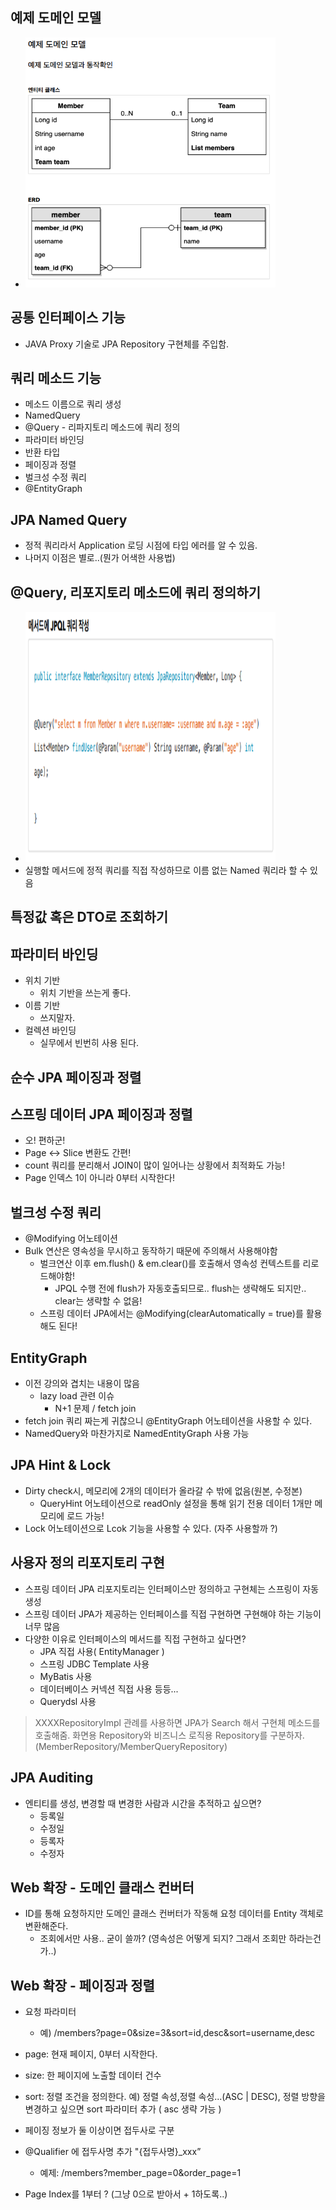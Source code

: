 예제 도메인 모델
------------
- <img alt="예제도메인모델" src ="./doc/img/예제도메인모델.PNG" width ="400" height ="400"/>

공통 인터페이스 기능
------------
- JAVA Proxy 기술로 JPA Repository 구현체를 주입함.

쿼리 메소드 기능
------------
- 메소드 이름으로 쿼리 생성
- NamedQuery
- @Query - 리파지토리 메소드에 쿼리 정의
- 파라미터 바인딩
- 반환 타입
- 페이징과 정렬
- 벌크성 수정 쿼리
- @EntityGraph

JPA Named Query
----------
- 정적 쿼리라서 Application 로딩 시점에 타입 에러를 알 수 있음. 
- 나머지 이점은 별로..(뭔가 어색한 사용법)

@Query, 리포지토리 메소드에 쿼리 정의하기
----------
- <img alt="메소드에Query" src ="./doc/img/메소드에Query.PNG" width ="400" height ="400"/>
- 실행할 메서드에 정적 쿼리를 직접 작성하므로 이름 없는 Named 쿼리라 할 수 있음

특정값 혹은 DTO로 조회하기
-------------

파라미터 바인딩
-------------
- 위치 기반
  - 위치 기반을 쓰는게 좋다.
- 이름 기반
  - 쓰지말자.
- 컬렉션 바인딩
  - 실무에서 빈번히 사용 된다.

순수 JPA 페이징과 정렬
-------------


스프링 데이터 JPA 페이징과 정렬
-------------
- 오! 편하군!
- Page <-> Slice 변환도 간편!
- count 쿼리를 분리해서 JOIN이 많이 일어나는 상황에서 최적화도 가능!
- Page 인덱스 1이 아니라 0부터 시작한다!

벌크성 수정 쿼리
-------------
- @Modifying 어노테이션
- Bulk 연산은 영속성을 무시하고 동작하기 때문에 주의해서 사용해야함
  - 벌크연산 이후 em.flush() & em.clear()를 호출해서 영속성 컨텍스트를 리로드해야함!
    - JPQL 수행 전에 flush가 자동호출되므로.. flush는 생략해도 되지만.. clear는 생략할 수 없음!
  - 스프링 데이터 JPA에서는 @Modifying(clearAutomatically = true)를 활용해도 된다! 
 
EntityGraph
-------------
- 이전 강의와 겹치는 내용이 많음
  - lazy load 관련 이슈
    - N+1 문제 / fetch join
- fetch join 쿼리 짜는게 귀찮으니 @EntityGraph 어노테이션을 사용할 수 있다.
- NamedQuery와 마찬가지로 NamedEntityGraph 사용 가능


JPA Hint & Lock
-------------
- Dirty check시, 메모리에 2개의 데이터가 올라갈 수 밖에 없음(원본, 수정본)
  - QueryHint 어노테이션으로 readOnly 설정을 통해 읽기 전용 데이터 1개만 메모리에 로드 가능!
- Lock 어노테이션으로 Lcok 기능을 사용할 수 있다. (자주 사용할까 ?) 

사용자 정의 리포지토리 구현
-------------
- 스프링 데이터 JPA 리포지토리는 인터페이스만 정의하고 구현체는 스프링이 자동 생성
- 스프링 데이터 JPA가 제공하는 인터페이스를 직접 구현하면 구현해야 하는 기능이 너무 많음
- 다양한 이유로 인터페이스의 메서드를 직접 구현하고 싶다면?
  - JPA 직접 사용( EntityManager )
  - 스프링 JDBC Template 사용
  - MyBatis 사용
  - 데이터베이스 커넥션 직접 사용 등등...
  - Querydsl 사용
> XXXXRepositoryImpl 관례를 사용하면 JPA가 Search 해서 구현체 메소드를 호출해줌.
> 화면용 Repository와 비즈니스 로직용 Repository를 구분하자. (MemberRepository/MemberQueryRepository)

JPA Auditing
-------------
- 엔티티를 생성, 변경할 때 변경한 사람과 시간을 추적하고 싶으면?
  - 등록일
  - 수정일
  - 등록자
  - 수정자

Web 확장 - 도메인 클래스 컨버터
-------------
- ID를 통해 요청하지만 도메인 클래스 컨버터가 작동해 요청 데이터를 Entity 객체로 변환해준다.
  - 조회에서만 사용.. 굳이 쓸까? (영속성은 어떻게 되지? 그래서 조회만 하라는건가..)

Web 확장 - 페이징과 정렬
-------------
- 요청 파라미터
  - 예) /members?page=0&size=3&sort=id,desc&sort=username,desc
- page: 현재 페이지, 0부터 시작한다.
- size: 한 페이지에 노출할 데이터 건수
- sort: 정렬 조건을 정의한다. 예) 정렬 속성,정렬 속성...(ASC | DESC), 정렬 방향을 변경하고 싶으면 sort 파라미터 추가 ( asc 생략 가능 )

- 페이징 정보가 둘 이상이면 접두사로 구분
- @Qualifier 에 접두사명 추가 "{접두사명}_xxx”
  - 예제: /members?member_page=0&order_page=1

- Page Index를 1부터 ? (그냥 0으로 받아서 + 1하도록..)